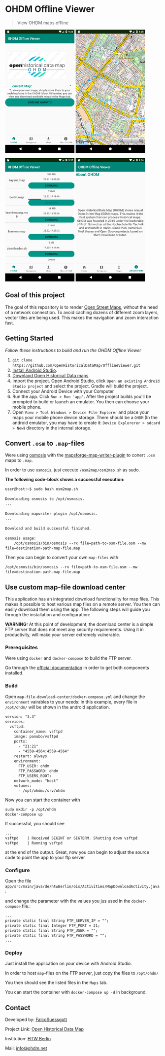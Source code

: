 # OHDM Offline Viewer
> View OHDM maps offline
 
![HOME](screenshots/home.png)
![MAP](screenshots/map.png)

![DOWNLOAD](screenshots/download.png)
![ABOUT](screenshots/about.png)

        
## Goal of this project
The goal of this repository is to render [Open Street Maps](https://www.openstreetmap.de/), without the need of a network connection.
To avoid caching dozens of different zoom layers, vector tiles are being used. This makes the navigation and zoom interaction fast.

## Getting Started
*Follow these instructions to build and run the OHDM Offline Viewer*
1. ```git clone https://github.com/OpenHistoricalDataMap/OfflineViewer.git```
2. [Install Android Studio](https://developer.android.com/sdk/index.html).
3. [Downlaod Open Historical Data maps](http://www.ohdm.net/)
4. Import the project. Open Android Studio, click `Open an existing Android
   Studio project` and select the project. Gradle will build the project.
4. Connect your Android Device with your Computer
5. Run the app. Click `Run > Run 'app'`. After the project builds you'll be
   prompted to build or launch an emulator. You then can choose your mobile phone. 
6. Open ```View > Tool Windows > Device File Explorer``` and place your maps your mobile phone device storage. There should be a ```OHDM``` (In the android emulator, you may have to create it: `Device Explorerer > sdcard > New`) directory in the internal storage. 

## Convert ```.osm``` to ```.map```-files
Were using [osmosis](https://github.com/openstreetmap/osmosis) with the [mapsforge-map-writer-plugin](https://github.com/mapsforge/mapsforge/blob/master/docs/Getting-Started-Map-Writer.md)
to conert ```.osm``` maps to ```.map```.

In order to use ```osmosis```, just execute ```/osm2map/osm2map.sh``` as sudo.

**The following code-block shows a successful execution:**
```
user@host:~$ sudo bash osm2map.sh 

Downloading osmosis to /opt/osmosis.
...

Downloading mapwriter plugin /opt/osmosis.
...

Download and build successful finished.
	
osmosis usage:
    /opt/osmosis/bin/osmosis --rx file=path-to-osm-file.osm --mw file=destination-path-map-file.map

```

Then you can begin to convert your own ```map-files``` with:
```
/opt/osmosis/bin/osmosis --rx file=path-to-osm-file.osm --mw file=destination-path-map-file.map
```

## Use custom map-file download center
This application has an integrated download functionality for map files. 
This makes it possible to host various map files on a remote server. 
You then can easily download them using the app. 
The following steps will guide you through the installation and configuration:

**WARNING:** At this point of development, the download center is a simple FTP server that does not meet any security requirements.
Using it in productivity, will make your server extremely vulnerable.


### Prerequisites
Were using ```docker``` and ```docker-compose``` to build the FTP server.

Go through the [official documentation](https://docs.docker.com/install/) in order to get both components installed.

### Build 
Open ```map-file-download-center/docker-compose.yml``` and change the ```environment``` vairables to your needs:
In this example, every file in `/opt/ohdm/` will be shown in the android application.

```
version: "3.3"
services:
  vsftpd:
    container_name: vsftpd
    image: panubo/vsftpd
    ports:
      - "21:21"
      - "4559-4564:4559-4564"
    restart: always
    environment:
      FTP_USER: ohdm
      FTP_PASSWORD: ohdm
      FTP_USERS_ROOT: 
    network_mode: "host"
    volumes:
      - /opt/ohdm:/srv/ohdm

```

Now you can start the container with

```
sudo mkdir -p /opt/ohdm
docker-compose up
```

If successful, you should see 

```
...
vsftpd    | Received SIGINT or SIGTERM. Shutting down vsftpd
vsftpd    | Running vsftpd
``` 
at the end of the output. 
Great, now you can begin to adjust the source code to point the app to your ftp server

### Configure 
Open the file ```app/src/main/java/de/htwBerlin/ois/Activities/MapDownloadActivity.java```:

and change the parameter with the values you jus used in the ```docker-compose``` file.:

``` 
...
private static final String FTP_SERVER_IP = "";
private static final Integer FTP_PORT = 21;
private static final String FTP_USER = "";
private static final String FTP_PASSWORD = "";
...
```

### Deploy
Just install the application on your device with Android Studio.

In order to host ```map```-files on the FTP server, just copy the files to ```/opt/ohdm/```

You then should see the listed files in the ```Maps``` tab.

You can start the container with ```docker-compose up -d``` in background.

## Contact
Developed by: [FalcoSuessgott](https://github.com/FalcoSuessgott)

Project Link: [Open Historical Data Map](https://github.com/OpenHistoricalDataMap)

Institution: [HTW Berlin](https://www.htw-berlin.de/)

Mail: [info@ohdm.net](info@ohdm.net)
 

